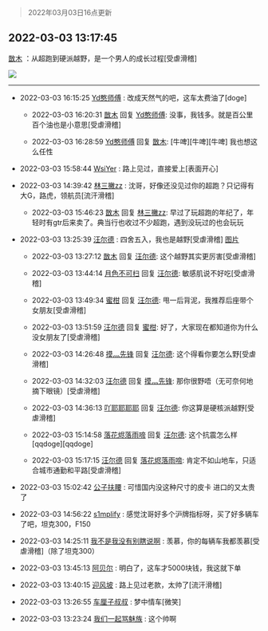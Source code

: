 > 2022年03月03日16点更新
<link rel="stylesheet" href="https://cdn.jsdelivr.net/gh/taotie6/sampleJSON@main/css/photo_show.css">
<meta name="referrer" content="no-referrer" />


 ## 2022-03-03 13:17:45 

 [㪚木](https://www.coolapk.com/feed/33960752?shareKey=N2ZmMWE4MWQ1ZGIzNjIyMDU5ZmQ~) ：从超跑到硬派越野，是一个男人的成长过程[受虐滑稽] 

<div class="album">
<img class="img-item" src="http://image.coolapk.com/feed/2022/0303/13/1081091_ce00566d_4664_2226_83@1176x2176.jpeg" />
</div>

 ------- 

- 2022-03-03 16:15:25 [Yd憨师傅](uid=851385) : 改成天然气的吧，这车太费油了[doge] 

    - 2022-03-03 16:20:31 [㪚木](uid=1081091) 回复 [Yd憨师傅](uid=851385): 没事，我钱多。就是百公里百个油也是小意思[受虐滑稽] 

    - 2022-03-03 16:28:59 [Yd憨师傅](uid=851385) 回复 [㪚木](uid=1081091): [牛啤][牛啤][牛啤]   我也想这么任性 

- 2022-03-03 15:58:44 [WsiYer](uid=3832235) : 路上见过，直接爱上[表面开心] 

- 2022-03-03 14:39:42 [林三撇zz](uid=1357950) : 沈哥，好像还没见过你的超跑？只记得有大G，路虎，领航员[流汗滑稽] 

    - 2022-03-03 15:46:23 [㪚木](uid=1081091) 回复 [林三撇zz](uid=1357950): 早过了玩超跑的年纪了，年轻时有gtr后来卖了。典当行也收过不少超跑，遇到没玩过的也会玩玩 

- 2022-03-03 13:25:39 [汪尔德](uid=1595236) : 四舍五入，我也是越野[受虐滑稽] [图片](http://image.coolapk.com/feed/2022/0303/13/1595236_866c0e8c_5138_8608_561@1148x1526.jpeg)

    - 2022-03-03 13:27:12 [㪚木](uid=1081091) 回复 [汪尔德](uid=1595236): 这个越野其实更厉害[受虐滑稽] 

    - 2022-03-03 13:44:14 [月色不可扫](uid=3639201) 回复 [汪尔德](uid=1595236): 敏感肌说不好吃[受虐滑稽] 

    - 2022-03-03 13:49:34 [蜜柑](uid=1097842) 回复 [汪尔德](uid=1595236): 甩一后背泥，我推荐后座带个女朋友[受虐滑稽] 

    - 2022-03-03 13:51:59 [汪尔德](uid=1595236) 回复 [蜜柑](uid=1097842): 好了，大家现在都知道你为什么没女朋友了[受虐滑稽] 

    - 2022-03-03 14:26:48 [摸灬先锋](uid=1006954) 回复 [汪尔德](uid=1595236): 这个得看你要怎么野[受虐滑稽] 

    - 2022-03-03 14:32:03 [汪尔德](uid=1595236) 回复 [摸灬先锋](uid=1006954): 那你很野唔（无可奈何地摘下眼镜）[受虐滑稽] 

    - 2022-03-03 14:36:13 [吖耶耶耶耶](uid=1523259) 回复 [汪尔德](uid=1595236): 你这算是硬核派越野[受虐滑稽] 

    - 2022-03-03 15:14:58 [落花烬落雨啼](uid=1966083) 回复 [汪尔德](uid=1595236): 这个抗震怎么样[qqdoge][qqdoge] 

    - 2022-03-03 15:17:15 [汪尔德](uid=1595236) 回复 [落花烬落雨啼](uid=1966083): 肯定不如山地车，只适合城市通勤和平路[受虐滑稽] 

- 2022-03-03 15:02:42 [公子扶腰](uid=1097549) : 可惜国内没这种尺寸的皮卡 进口的又太贵了 

- 2022-03-03 14:56:22 [s1mplify](uid=1732022) : 感觉沈哥好多个沪牌指标呀，买了好多辆车了吧，坦克300，F150 

- 2022-03-03 14:25:11 [我不是我没有别瞎说啊](uid=2231912) : 羡慕，你的每辆车我都羡慕[受虐滑稽]（除了坦克300） 

- 2022-03-03 13:45:13 [阿贝尔](uid=717920) : 明白了，这车才5000块钱，我这就下单 

- 2022-03-03 13:40:15 [迎风坡](uid=2269289) : 路上见过老款，太帅了[流汗滑稽] 

- 2022-03-03 13:26:55 [车厘子叔叔](uid=1756803) : 梦中情车[微笑] 

- 2022-03-03 13:23:24 [我们一起骂魅族](uid=1068612) : 这个帅啊 


